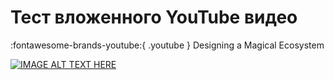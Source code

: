 # Тест вложенного YouTube видео
:fontawesome-brands-youtube:{ .youtube } Designing a Magical Ecosystem

[![IMAGE ALT TEXT HERE](https://www.youtube.com/watch?v=sxz0OWGw6qE/0.jpg)](https://www.youtube.com/watch?v=sxz0OWGw6qE)